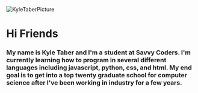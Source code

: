 ![KyleTaberPicture](https://scontent-atl3-1.xx.fbcdn.net/v/t1.0-9/11010310_10153687872619552_4920443343677558323_n.jpg?oh=352561e6197069f9d1d5418ae45254f0&oe=593EBF34)

# Hi Friends
### My name is Kyle Taber and I'm a student at Savvy Coders. I'm currently learning how to program in several different languages including javascript, python, css, and html. My end goal is to get into a top twenty graduate school for computer science after I've been working in industry for a few years. 
